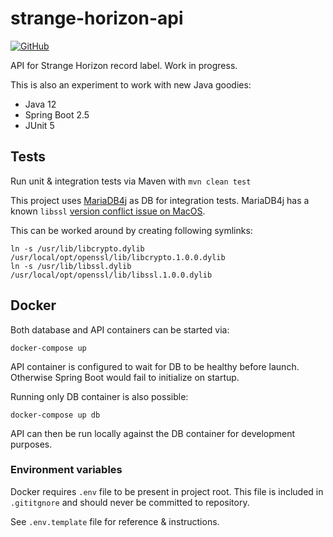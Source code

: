 # strange-horizon-api
[![GitHub](https://img.shields.io/github/license/halogeeni/strange-horizon-api)](https://github.com/halogeeni/strange-horizon-api/blob/master/LICENSE.md)

API for Strange Horizon record label. Work in progress.

This is also an experiment to work with new Java goodies:
* Java 12
* Spring Boot 2.5
* JUnit 5

## Tests
Run unit & integration tests via Maven with `mvn clean test`

This project uses [MariaDB4j](https://github.com/vorburger/MariaDB4j) as DB for integration tests.
MariaDB4j has a known `libssl` [version conflict issue on MacOS](https://github.com/vorburger/MariaDB4j/issues/411).

This can be worked around by creating following symlinks:
```
ln -s /usr/lib/libcrypto.dylib /usr/local/opt/openssl/lib/libcrypto.1.0.0.dylib
ln -s /usr/lib/libssl.dylib /usr/local/opt/openssl/lib/libssl.1.0.0.dylib 
```

## Docker
Both database and API containers can be started via:
```
docker-compose up
```
API container is configured to wait for DB to be healthy before launch.
Otherwise Spring Boot would fail to initialize on startup.

Running only DB container is also possible:
```
docker-compose up db
```
API can then be run locally against the DB container for development purposes.

### Environment variables
Docker requires `.env` file to be present in project root.
This file is included in `.gititgnore` and should never be committed to repository.

See `.env.template` file for reference & instructions.
